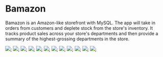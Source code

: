 # Bamazon
Bamazon is an Amazon-like storefront with MySQL. The app will take in orders from customers and deplete stock from the store's inventory. It tracks product sales across your store's departments and then provide a summary of the highest-grossing departments in the store.

![](https://github.com/Ruchita-G/Bamazon/blob/master/images/img1.png);
![](https://github.com/Ruchita-G/Bamazon/blob/master/images/img2.png);
![](https://github.com/Ruchita-G/Bamazon/blob/master/images/img3.png);
![](https://github.com/Ruchita-G/Bamazon/blob/master/images/img4.png);
![](https://github.com/Ruchita-G/Bamazon/blob/master/images/img5.png);
![](https://github.com/Ruchita-G/Bamazon/blob/master/images/img6.png);
![](https://github.com/Ruchita-G/Bamazon/blob/master/images/img7.png);
![](https://github.com/Ruchita-G/Bamazon/blob/master/images/img8.png);
![](https://github.com/Ruchita-G/Bamazon/blob/master/images/img9.png);
![](https://github.com/Ruchita-G/Bamazon/blob/master/images/img10.png);
![](https://github.com/Ruchita-G/Bamazon/blob/master/images/img11.png);
![](https://github.com/Ruchita-G/Bamazon/blob/master/images/img12.png);
